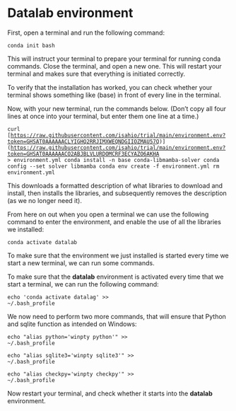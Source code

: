 # Datalab environment


First, open a terminal and run the following command:

<code>conda init bash</code>

This will instruct your terminal to prepare your terminal for running conda commands. Close the terminal, and open a new one. This will restart your terminal and makes sure that everything is initiated correctly.

To verify that the installation has worked, you can check whether your terminal shows something like (base) in front of every line in the terminal.

Now, with your new terminal, run the commands below. (Don’t copy all four lines at once into your terminal, but enter them one line at a time.)

<code>curl [https://raw.githubusercontent.com/isahio/trial/main/environment.env?token=GHSAT0AAAAAACLYIGHQ2RRJIMXWEQNDGIIOZMAU57Q)](https://raw.githubusercontent.com/isahio/trial/main/environment.env?token=GHSAT0AAAAAACO2ABJBLVLURDOMCRF3ECYAZO6AKHA > environment.yml
conda install -n base conda-libmamba-solver
conda config --set solver libmamba
conda env create -f environment.yml
rm environment.yml</code>

This downloads a formatted description of what libraries to download and install, then installs the libraries, and subsequently removes the description (as we no longer need it).

From here on out when you open a terminal we can use the following command to enter the environment, and enable the use of all the libraries we installed:

<code>conda activate datalab</code>

To make sure that the environment we just installed is started every time we start a new terminal, we can run some commands.

To make sure that the <b>datalab</b> environment is activated every time that we start a terminal, we can run the following command:

<code>echo 'conda activate datalag' >> ~/.bash_profile</code>

We now need to perform two more commands, that will ensure that Python and sqlite function as intended on Windows:

<code>echo "alias python='winpty python'" >> ~/.bash_profile</code>

<code>echo "alias sqlite3='winpty sqlite3'" >> ~/.bash_profile</code>

<code>echo "alias checkpy='winpty checkpy'" >> ~/.bash_profile</code>

Now restart your terminal, and check whether it starts into the <b>datalab</b> environment.
